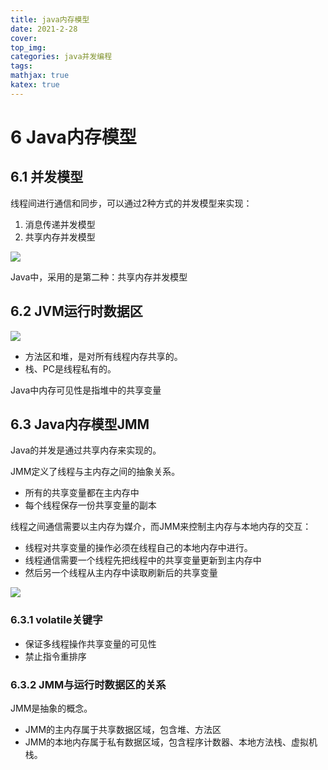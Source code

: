 ```yaml
---
title: java内存模型
date: 2021-2-28
cover:
top_img:
categories: java并发编程
tags: 
mathjax: true
katex: true
---
```

# 6 Java内存模型

## 6.1 并发模型

线程间进行通信和同步，可以通过2种方式的并发模型来实现：
1. 消息传递并发模型
2. 共享内存并发模型

![](http://note.youdao.com/yws/public/resource/5cd10a62158ca44fb1f7fbe48671fb51/xmlnote/E1E891B9DFBA47A9A7176D50368E34F7/9986)

Java中，采用的是第二种：共享内存并发模型

## 6.2 JVM运行时数据区

![](http://note.youdao.com/yws/public/resource/5cd10a62158ca44fb1f7fbe48671fb51/xmlnote/6BED1637BD06478098FEB42956A49581/9988)

- 方法区和堆，是对所有线程内存共享的。
- 栈、PC是线程私有的。

Java中内存可见性是指堆中的共享变量

## 6.3 Java内存模型JMM

Java的并发是通过共享内存来实现的。

JMM定义了线程与主内存之间的抽象关系。
- 所有的共享变量都在主内存中
- 每个线程保存一份共享变量的副本

线程之间通信需要以主内存为媒介，而JMM来控制主内存与本地内存的交互：
- 线程对共享变量的操作必须在线程自己的本地内存中进行。
- 线程通信需要一个线程先把线程中的共享变量更新到主内存中
- 然后另一个线程从主内存中读取刷新后的共享变量

![](http://note.youdao.com/yws/public/resource/5cd10a62158ca44fb1f7fbe48671fb51/xmlnote/76D7E6EA6C474B4081B264AFF6EFEF5A/9990)

### 6.3.1 volatile关键字

- 保证多线程操作共享变量的可见性
- 禁止指令重排序

### 6.3.2 JMM与运行时数据区的关系

JMM是抽象的概念。
- JMM的主内存属于共享数据区域，包含堆、方法区
- JMM的本地内存属于私有数据区域，包含程序计数器、本地方法栈、虚拟机栈。